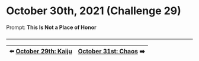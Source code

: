 # October 30th, 2021 (Challenge 29)

Prompt: **This Is Not a Place of Honor**

###

---

| ⬅️ [October 29th: Kaiju](2021-10-29-kaiju.md) | [October 31st: Chaos](2021-10-31-chaos.md) ➡️ |
|:-|-:|
